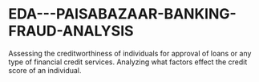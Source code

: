 # EDA---PAISABAZAAR-BANKING-FRAUD-ANALYSIS
Assessing the creditworthiness of individuals for approval of loans or any type of financial credit services. Analyzing what factors effect the credit score of an individual.
